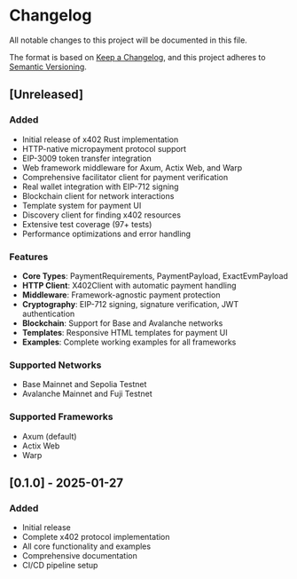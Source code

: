 # Changelog

All notable changes to this project will be documented in this file.

The format is based on [Keep a Changelog](https://keepachangelog.com/en/1.0.0/),
and this project adheres to [Semantic Versioning](https://semver.org/spec/v2.0.0.html).

## [Unreleased]

### Added
- Initial release of x402 Rust implementation
- HTTP-native micropayment protocol support
- EIP-3009 token transfer integration
- Web framework middleware for Axum, Actix Web, and Warp
- Comprehensive facilitator client for payment verification
- Real wallet integration with EIP-712 signing
- Blockchain client for network interactions
- Template system for payment UI
- Discovery client for finding x402 resources
- Extensive test coverage (97+ tests)
- Performance optimizations and error handling

### Features
- **Core Types**: PaymentRequirements, PaymentPayload, ExactEvmPayload
- **HTTP Client**: X402Client with automatic payment handling
- **Middleware**: Framework-agnostic payment protection
- **Cryptography**: EIP-712 signing, signature verification, JWT authentication
- **Blockchain**: Support for Base and Avalanche networks
- **Templates**: Responsive HTML templates for payment UI
- **Examples**: Complete working examples for all frameworks

### Supported Networks
- Base Mainnet and Sepolia Testnet
- Avalanche Mainnet and Fuji Testnet

### Supported Frameworks
- Axum (default)
- Actix Web
- Warp

## [0.1.0] - 2025-01-27

### Added
- Initial release
- Complete x402 protocol implementation
- All core functionality and examples
- Comprehensive documentation
- CI/CD pipeline setup
